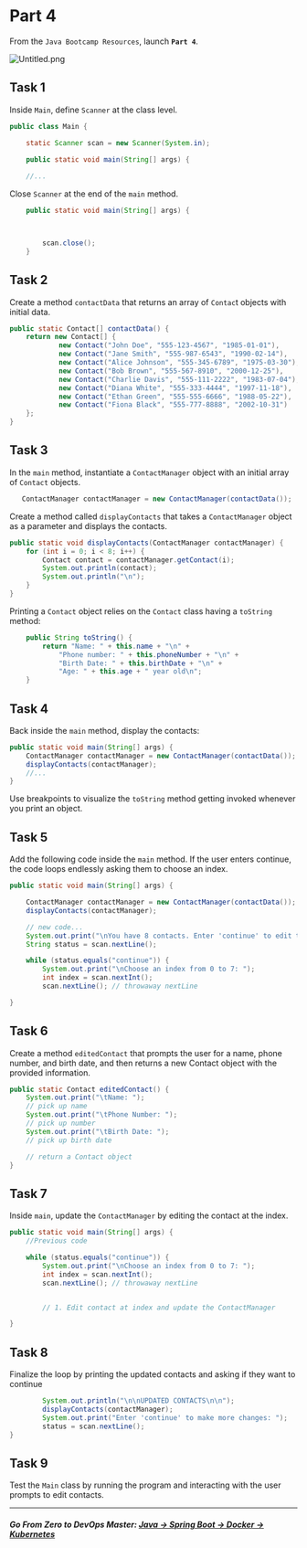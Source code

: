 # Part 4

From the `Java Bootcamp Resources`, launch **`Part 4`**.

![Untitled.png](https://img-c.udemycdn.com/redactor/raw/article_lecture/2025-01-03_22-50-29-bc4cfcd156e2941d3c1b949cc4ce710a.png)

## Task 1

Inside `Main`, define `Scanner` at the class level.
```java
public class Main {

    static Scanner scan = new Scanner(System.in);

    public static void main(String[] args) {
    
    //... 

```

Close `Scanner` at the end of the `main` method.
```java
    public static void main(String[] args) {



        scan.close();
    }
```
    

## Task 2

Create a method `contactData` that returns an array of `Contac`t objects with initial data.

```java
public static Contact[] contactData() {
    return new Contact[] {
            new Contact("John Doe", "555-123-4567", "1985-01-01"),
            new Contact("Jane Smith", "555-987-6543", "1990-02-14"),
            new Contact("Alice Johnson", "555-345-6789", "1975-03-30"),
            new Contact("Bob Brown", "555-567-8910", "2000-12-25"),
            new Contact("Charlie Davis", "555-111-2222", "1983-07-04"),
            new Contact("Diana White", "555-333-4444", "1997-11-18"),
            new Contact("Ethan Green", "555-555-6666", "1988-05-22"),
            new Contact("Fiona Black", "555-777-8888", "2002-10-31")
    };
}
```

## Task 3

In the `main` method, instantiate a `ContactManager` object with an initial array of `Contact` objects.

```java
   ContactManager contactManager = new ContactManager(contactData());
```

Create a method called `displayContacts` that takes a `ContactManager` object as a parameter and displays the contacts.

```java
public static void displayContacts(ContactManager contactManager) {
    for (int i = 0; i < 8; i++) {
        Contact contact = contactManager.getContact(i);
        System.out.println(contact);
        System.out.println("\n");
    }
}
```

Printing a `Contact` object relies on the `Contact` class having a `toString` method:
```java
    public String toString() {
        return "Name: " + this.name + "\n" +
            "Phone number: " + this.phoneNumber + "\n" +
            "Birth Date: " + this.birthDate + "\n" +
            "Age: " + this.age + " year old\n";
    }
```

## Task 4

Back inside the `main` method, display the contacts:

```java
public static void main(String[] args) {
    ContactManager contactManager = new ContactManager(contactData());
    displayContacts(contactManager);
    //...
}
```
Use breakpoints to visualize the `toString` method getting invoked whenever you print an object.


## Task 5

Add the following code inside the `main` method. If the user enters continue, the code loops endlessly asking them to choose an index.
```java
public static void main(String[] args) {

    ContactManager contactManager = new ContactManager(contactData());
    displayContacts(contactManager);

    // new code...
    System.out.print("\nYou have 8 contacts. Enter 'continue' to edit them: ");
    String status = scan.nextLine();

    while (status.equals("continue")) {
        System.out.print("\nChoose an index from 0 to 7: ");
        int index = scan.nextInt();
        scan.nextLine(); // throwaway nextLine

}
```
## Task 6

Create a method `editedContact` that prompts the user for a name, phone number, and birth date, and then returns a new Contact object with the provided information.

```java
public static Contact editedContact() {
    System.out.print("\tName: ");
    // pick up name
    System.out.print("\tPhone Number: ");
    // pick up number
    System.out.print("\tBirth Date: ");
    // pick up birth date

    // return a Contact object
}
```

## Task 7

Inside `main`, update the `ContactManager` by editing the contact at the index.
```java
public static void main(String[] args) {
    //Previous code

    while (status.equals("continue")) {
        System.out.print("\nChoose an index from 0 to 7: ");
        int index = scan.nextInt();
        scan.nextLine(); // throwaway nextLine        


        // 1. Edit contact at index and update the ContactManager

}
```

## Task 8

Finalize the loop by printing the updated contacts and asking if they want to continue


```java
        System.out.println("\n\nUPDATED CONTACTS\n\n");
        displayContacts(contactManager);
        System.out.print("Enter 'continue' to make more changes: ");
        status = scan.nextLine();
}
```

## Task 9


Test the `Main` class by running the program and interacting with the user prompts to edit contacts.



----------

##### **Go From Zero to DevOps Master**: *[Java → Spring Boot → Docker → Kubernetes](https://rslim087a.github.io/zero-devops-roadmap/)*
